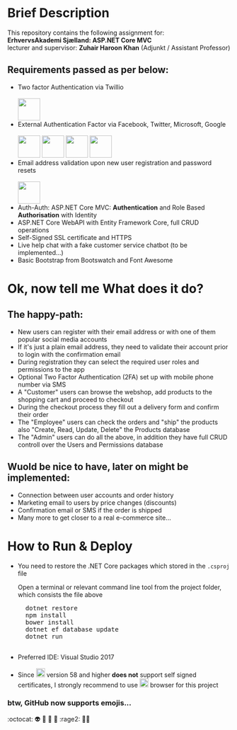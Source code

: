 

# Brief Description
<p>This repository contains the following assignment for:<br>
<strong>ErhvervsAkademi Sjælland: ASP.NET Core MVC</strong> <br>
lecturer and supervisor: <strong>Zuhair Haroon Khan</strong> (Adjunkt / Assistant Professor)</p>

## Requirements passed as per below:

<ul>
<li>Two factor Authentication via Twillio </li><br>
<img src="https://cdn.worldvectorlogo.com/logos/twilio-2.svg" height="50" width="auto"><br>
<li>External Authentication Factor via Facebook, Twitter, Microsoft, Google</li><br>
<span>
<img src="https://cdn.worldvectorlogo.com/logos/facebook.svg" height="50" width="auto">
<img src="https://upload.wikimedia.org/wikipedia/en/thumb/4/47/Twitter_2010_logo_-_from_Commons.svg/798px-Twitter_2010_logo_-_from_Commons.svg.png" height="50" width="auto">
<img src="https://cdn.worldvectorlogo.com/logos/microsoft.svg" height="50" width="auto">
<img src="https://cdn.worldvectorlogo.com/logos/google-2015.svg" height="50" width="auto"></span>
<br>
<li>Email address validation upon new user registration and password resets</li><br>
<img src="https://cdn.worldvectorlogo.com/logos/sendgrid.svg" height="50" width="auto"><br>
<li>Auth-Auth: ASP.NET Core MVC: <strong>Authentication</strong> and Role Based <strong>Authorisation</strong> with Identity</li>
<li>ASP.NET Core WebAPI with Entity Framework Core, full CRUD operations</li>
<li>Self-Signed SSL certificate and HTTPS</li>
<li>Live help chat with a fake customer service chatbot (to be implemented...)</li>
<li>Basic Bootstrap from Bootswatch and Font Awesome</li>
</ul>

# Ok, now tell me What does it do?
## The happy-path:
<ul>
<li>New users can register with their email address or with one of them popular social media accounts</li>
<li>If it's just a plain email address, they need to validate their account prior to login with the confirmation email</li>
<li>During registration they can select the required user roles and permissions to the app</li>
<li>Optional Two Factor Authentication (2FA) set up with mobile phone number via SMS</li>
<li>A "Customer" users can browse the webshop, add products to the shopping cart and proceed to checkout</li>
<li>During the checkout process they fill out a delivery form and confirm their order</li>
<li>The "Employee" users can check the orders and "ship" the products also "Create, Read, Update, Delete" the Products database</li>
<li>The "Admin" users can do all the above, in addition they have full CRUD controll over the Users and Permissions database</li>
</ul>

## Wuold be nice to have, later on might be implemented:
<ul>
<li>Connection between user accounts and order history</li>
<li>Marketing email to users by price changes (discounts)</li>
<li>Confirmation email or SMS if the order is shipped</li>
<li>Many more to get closer to a real e-commerce site...</li>
</ul>

# How to Run & Deploy
<ul>
<li>
  <p>You need to restore the .NET Core packages which stored in the <code>.csproj</code> file<p>
  <p>Open a terminal or relevant command line tool from the project folder, which consists the file above</p>
  <pre>
  dotnet restore
  npm install
  bower install
  dotnet ef database update
  dotnet run
  </pre>
</li>
<li>Preferred IDE: Visual Studio 2017</li><br>
<li>Since <img src="https://cdn.worldvectorlogo.com/logos/google-chrome-1.svg" height="20" width="auto"> version 58 and higher <strong>does not</strong> support self signed certificates, I strongly recommend to use <img src="https://cdn.worldvectorlogo.com/logos/microsoft-edge.svg" height="20" width="auto"> browser for this project</li>
</ul>

### btw, GitHub now supports emojis...
:octocat: :alien: :see_no_evil: :hear_no_evil: :speak_no_evil: :rage2: :man_with_turban:
